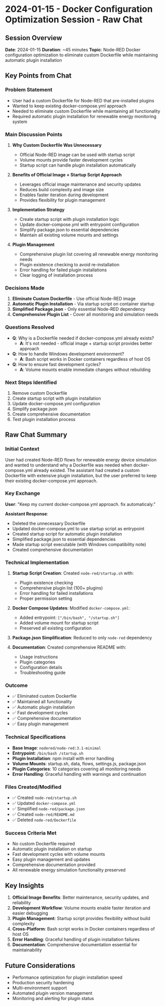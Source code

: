 # 2024-01-15 - Docker Configuration Optimization Session - Raw Chat

## Session Overview
**Date**: 2024-01-15
**Duration**: ~45 minutes
**Topic**: Node-RED Docker configuration optimization to eliminate custom Dockerfile while maintaining automatic plugin installation

## Key Points from Chat

### Problem Statement
- User had a custom Dockerfile for Node-RED that pre-installed plugins
- Wanted to keep existing docker-compose.yml approach
- Needed to eliminate custom Dockerfile while maintaining all functionality
- Required automatic plugin installation for renewable energy monitoring system

### Main Discussion Points
1. **Why Custom Dockerfile Was Unnecessary**
   - Official Node-RED image can be used with startup script
   - Volume mounts provide faster development cycles
   - Startup script can handle plugin installation automatically

2. **Benefits of Official Image + Startup Script Approach**
   - Leverages official image maintenance and security updates
   - Reduces build complexity and image size
   - Enables faster iteration during development
   - Provides flexibility for plugin management

3. **Implementation Strategy**
   - Create startup script with plugin installation logic
   - Update docker-compose.yml with entrypoint configuration
   - Simplify package.json to essential dependencies
   - Maintain all existing volume mounts and settings

4. **Plugin Management**
   - Comprehensive plugin list covering all renewable energy monitoring needs
   - Plugin existence checking to avoid re-installation
   - Error handling for failed plugin installations
   - Clear logging of installation process

### Decisions Made
1. **Eliminate Custom Dockerfile** - Use official Node-RED image
2. **Automatic Plugin Installation** - Via startup script on container startup
3. **Simplified Package.json** - Only essential Node-RED dependency
4. **Comprehensive Plugin List** - Cover all monitoring and simulation needs

### Questions Resolved
- **Q**: Why is a Dockerfile needed if docker-compose.yml already exists?
  - **A**: It's not needed - official image + startup script provides better approach
- **Q**: How to handle Windows development environment?
  - **A**: Bash script works in Docker containers regardless of host OS
- **Q**: How to ensure fast development cycles?
  - **A**: Volume mounts enable immediate changes without rebuilding

### Next Steps Identified
1. Remove custom Dockerfile
2. Create startup script with plugin installation
3. Update docker-compose.yml configuration
4. Simplify package.json
5. Create comprehensive documentation
6. Test plugin installation process

## Raw Chat Summary

### Initial Context
User had created Node-RED flows for renewable energy device simulation and wanted to understand why a Dockerfile was needed when docker-compose.yml already existed. The assistant had created a custom Dockerfile with extensive plugin installation, but the user preferred to keep their existing docker-compose.yml approach.

### Key Exchange
**User**: "Keep my current docker-compose.yml approach. fix automaticaly."

**Assistant Response**: 
- Deleted the unnecessary Dockerfile
- Updated docker-compose.yml to use startup script as entrypoint
- Created startup script for automatic plugin installation
- Simplified package.json to essential dependencies
- Made startup script executable (with Windows compatibility note)
- Created comprehensive documentation

### Technical Implementation
1. **Startup Script Creation**: Created `node-red/startup.sh` with:
   - Plugin existence checking
   - Comprehensive plugin list (100+ plugins)
   - Error handling for failed installations
   - Proper permission setting

2. **Docker Compose Updates**: Modified `docker-compose.yml`:
   - Added entrypoint: `["/bin/bash", "/startup.sh"]`
   - Added volume mount for startup script
   - Preserved all existing configuration

3. **Package.json Simplification**: Reduced to only `node-red` dependency

4. **Documentation**: Created comprehensive README with:
   - Usage instructions
   - Plugin categories
   - Configuration details
   - Troubleshooting guide

### Outcome
- ✅ Eliminated custom Dockerfile
- ✅ Maintained all functionality
- ✅ Automatic plugin installation
- ✅ Fast development cycles
- ✅ Comprehensive documentation
- ✅ Easy plugin management

### Technical Specifications
- **Base Image**: `nodered/node-red:3.1-minimal`
- **Entrypoint**: `/bin/bash /startup.sh`
- **Plugin Installation**: npm install with error handling
- **Volume Mounts**: startup.sh, data, flows, settings.js, package.json
- **Plugin Categories**: 10 categories covering all monitoring needs
- **Error Handling**: Graceful handling with warnings and continuation

### Files Created/Modified
- ✅ Created `node-red/startup.sh`
- ✅ Updated `docker-compose.yml`
- ✅ Simplified `node-red/package.json`
- ✅ Created `node-red/README.md`
- ✅ Deleted `node-red/Dockerfile`

### Success Criteria Met
- No custom Dockerfile required
- Automatic plugin installation on startup
- Fast development cycles with volume mounts
- Easy plugin management and updates
- Comprehensive documentation provided
- All renewable energy simulation functionality preserved

## Key Insights
1. **Official Image Benefits**: Better maintenance, security updates, and reliability
2. **Development Workflow**: Volume mounts enable faster iteration and easier debugging
3. **Plugin Management**: Startup script provides flexibility without build complexity
4. **Cross-Platform**: Bash script works in Docker containers regardless of host OS
5. **Error Handling**: Graceful handling of plugin installation failures
6. **Documentation**: Comprehensive documentation essential for maintainability

## Future Considerations
- Performance optimization for plugin installation speed
- Production security hardening
- Multi-environment support
- Automated plugin version management
- Monitoring and alerting for plugin status 
